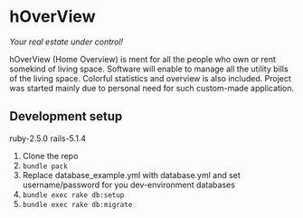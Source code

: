 # hOverView
*Your real estate under control!*

hOverView (Home Overview) is ment for all the people who own or rent somekind of living space.
Software will enable to manage all the utility bills of the living space. Colorful statistics and overview is also included.
Project was started mainly due to personal need for such custom-made application.

## Development setup
ruby-2.5.0
rails-5.1.4

1. Clone the repo
2. `bundle pack`
3. Replace database_example.yml with database.yml and set username/password for you dev-environment databases
4. `bundle exec rake db:setup`
5. `bundle exec rake db:migrate`
